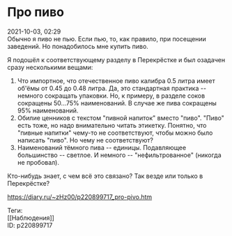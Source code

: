 Про пиво
=========

   
 2021-10-03, 02:29   
  Обычно я пиво не пью. Если пью, то, как правило, при посещении заведений. Но понадобилось мне купить пиво.   
   
 Я подошёл к соответствующему разделу в Перекрёстке и был озадачен сразу несколькими вещами:   
 1. Что импортное, что отечественное пиво калибра 0.5 литра имеет об'ёмы от 0.45 до 0.48 литра. Да, это стандартная практика -- немного сокращать упаковки. Но, к примеру, в разделе соков сокращены 50...75% наименований. В случае же пива сокращены 95% наименований.   
 2. Обилие ценников с текстом "пивной напиток" вместо "пиво". "Пиво" есть тоже, но надо внимательно читать этикетку. Понятно, что "пивные напитки" чему-то не соответствуют, чтобы можно было написать "пиво". Но чему не соответствуют?   
 3. Наименований тёмного пива -- единицы. Подавляющее большинство -- светлое. И немного -- "нефильтрованное" (никогда не пробовал).   
   
 Кто-нибудь знает, с чем всё это связано? Так везде или только в Перекрёстке?   
    
 <https://diary.ru/~zHz00/p220899717_pro-pivo.htm>   
   
 Теги:   
 [[Наблюдения]]   
 ID: p220899717